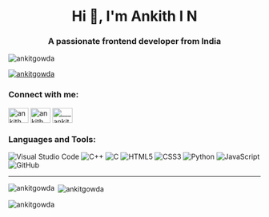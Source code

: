 <h1 align="center">Hi 👋, I'm Ankith I N</h1>
<h3 align="center">A passionate frontend developer from India</h3>

<p align="left"> <img src="https://komarev.com/ghpvc/?username=ankitgowda&label=Profile%20views&color=0e75b6&style=flat" alt="ankitgowda" /> </p>

<p align="left"> <a href="https://github.com/ryo-ma/github-profile-trophy"><img src="https://github-profile-trophy.vercel.app/?username=ankitgowda" alt="ankitgowda" /></a> </p>

<h3 align="left">Connect with me:</h3>
<p align="left">
<a href="https://linkedin.com/in/ankith gowda" target="blank"><img align="center" src="https://raw.githubusercontent.com/rahuldkjain/github-profile-readme-generator/master/src/images/icons/Social/linked-in-alt.svg" alt="ankith gowda" height="30" width="40" /></a>
<a href="https://fb.com/ankith gowda" target="blank"><img align="center" src="https://raw.githubusercontent.com/rahuldkjain/github-profile-readme-generator/master/src/images/icons/Social/facebook.svg" alt="ankith gowda" height="30" width="40" /></a>
<a href="https://instagram.com/___ankithgowda__" target="blank"><img align="center" src="https://raw.githubusercontent.com/rahuldkjain/github-profile-readme-generator/master/src/images/icons/Social/instagram.svg" alt="___ankithgowda__" height="30" width="40" /></a>
</p>

<h3 align="left">Languages and Tools:</h3>

![Visual Studio Code](https://img.shields.io/badge/-vscode-333333?style=flat&logo=visual-studio-code&logoColor=007ACC)
![C++](https://img.shields.io/badge/-C++-333333?style=flat&logo=c%2B%2B&logoColor=00599C)
![C](https://img.shields.io/badge/-C-333333?style=flat&logo=c&logoColor=A8B9CC)
![HTML5](https://img.shields.io/badge/-HTML5-333333?style=flat&logo=html5&logoColor=E34F26)
![CSS3](https://img.shields.io/badge/-CSS3-333333?style=flat&logo=css3&logoColor=1572B6)
![Python](https://img.shields.io/badge/-Python-333333?style=flat&logo=python&logoColor=3776AB)
![JavaScript](https://img.shields.io/badge/-JavaScript-333333?style=flat&logo=javascript&logoColor=F7DF1E)
![GitHub](https://img.shields.io/badge/-GitHub-333333?style=flat&logo=github&logoColor=181717)

-----------------------------------------------------------------------------------------------------------------------------------------------------------

<p><img align="left" src="https://github-readme-stats.vercel.app/api/top-langs?username=ankitgowda&show_icons=true&locale=en&layout=compact" alt="ankitgowda" /></p>

<p>&nbsp;<img align="center" src="https://github-readme-stats.vercel.app/api?username=ankitgowda&show_icons=true&locale=en" alt="ankitgowda" /></p>

<p><img align="center" src="https://github-readme-streak-stats.herokuapp.com/?user=ankitgowda&" alt="ankitgowda" /></p>




